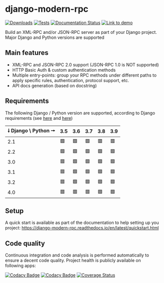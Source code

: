 # django-modern-rpc

[![Downloads](https://pepy.tech/badge/django-modern-rpc)](https://pepy.tech/project/django-modern-rpc)
[![Tests](https://github.com/alorence/django-modern-rpc/actions/workflows/unit-tests.yml/badge.svg)](https://github.com/alorence/django-modern-rpc/actions/workflows/unit-tests.yml)
[![Documentation Status](https://readthedocs.org/projects/django-modern-rpc/badge/?version=main)](https://django-modern-rpc.readthedocs.io/en/latest/?badge=main)
[![Link to demo](https://img.shields.io/badge/demo-online-blue.svg)](http://modernrpc.herokuapp.com/)

Build an XML-RPC and/or JSON-RPC server as part of your Django project. Major Django and Python versions are supported

## Main features

- XML-RPC and JSON-RPC 2.0 support (JSON-RPC 1.0 is NOT supported)
- HTTP Basic Auth & custom authentication methods
- Multiple entry-points: group your RPC methods under different paths to apply specific rules, authentication,
protocol support, etc.
- API docs generation (based on docstring)

## Requirements

The following Django / Python version are supported, according to Django requirements (see
[here](https://docs.djangoproject.com/fr/2.2/faq/install/#faq-python-version-support) and
[here](https://docs.djangoproject.com/fr/3.2/faq/install/#faq-python-version-support))

| 🠗 Django \ Python 🠖 | 3.5 | 3.6 | 3.7 | 3.8 | 3.9 |
|-----------------------| --- | --- | --- | --- | --- |
| 2.1                   |  🟩 |  🟩 |  🟩  |  🟥 | 🟥 |
| 2.2                   |  🟩 |  🟩 |  🟩  |  🟩 | 🟩 |
| 3.0                   |  🟥 |  🟩 |  🟩  |  🟩 | 🟩 |
| 3.1                   |  🟥 |  🟩 |  🟩  |  🟩 | 🟩 |
| 3.2                   |  🟥 |  🟩 |  🟩  |  🟩 | 🟩 |
| 4.0                   |  🟥 |  🟥 |  🟥  |  🟩 | 🟩 |

## Setup

A quick start is available as part of the documentation to help setting up you project:
https://django-modern-rpc.readthedocs.io/en/latest/quickstart.html

## Code quality

Continuous integration and code analysis is performed automatically to ensure a decent code quality. Project health
is publicly available on following apps:

[![Codacy Badge](https://app.codacy.com/project/badge/Grade/37607e2ecaf549b890fc6defca88c7f8)](https://www.codacy.com/gh/alorence/django-modern-rpc/dashboard?utm_source=github.com&amp;utm_medium=referral&amp;utm_content=alorence/django-modern-rpc&amp;utm_campaign=Badge_Grade)
[![Codacy Badge](https://app.codacy.com/project/badge/Coverage/37607e2ecaf549b890fc6defca88c7f8)](https://www.codacy.com/gh/alorence/django-modern-rpc/dashboard?utm_source=github.com&utm_medium=referral&utm_content=alorence/django-modern-rpc&utm_campaign=Badge_Coverage)
[![Coverage Status](https://coveralls.io/repos/github/alorence/django-modern-rpc/badge.svg)](https://coveralls.io/github/alorence/django-modern-rpc)
